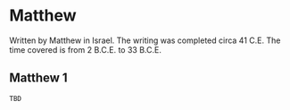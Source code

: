 # Matthew

Written by Matthew in Israel. The writing was completed circa 41 C.E. The time covered is from 2 B.C.E. to 33 B.C.E.

## Matthew 1

```
TBD
```


